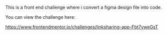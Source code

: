 This is a front end challenge where i convert a figma design file into code.

You can view the challenge here: 

https://www.frontendmentor.io/challenges/linksharing-app-Fbt7yweGsT
